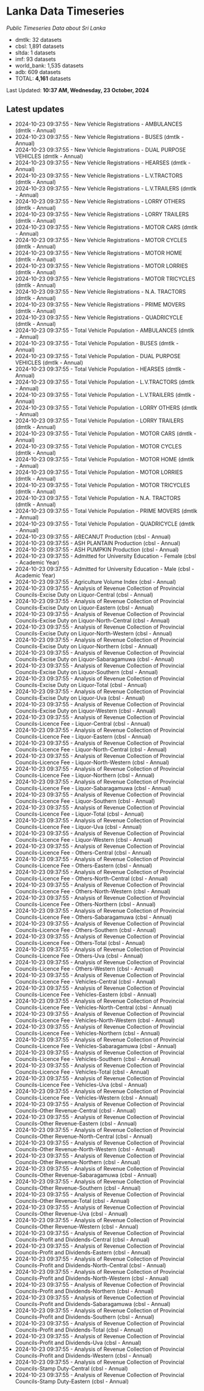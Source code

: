 # Lanka Data Timeseries
*Public Timeseries Data about Sri Lanka*

* dmtlk: 32 datasets
* cbsl: 1,891 datasets
* sltda: 1 datasets
* imf: 93 datasets
* world_bank: 1,535 datasets
* adb: 609 datasets
* TOTAL: **4,161** datasets

Last Updated: **10:37 AM, Wednesday, 23 October, 2024**

## Latest updates

* 2024-10-23 09:37:55 - New Vehicle Registrations - AMBULANCES (dmtlk - Annual)
* 2024-10-23 09:37:55 - New Vehicle Registrations - BUSES (dmtlk - Annual)
* 2024-10-23 09:37:55 - New Vehicle Registrations - DUAL PURPOSE VEHICLES (dmtlk - Annual)
* 2024-10-23 09:37:55 - New Vehicle Registrations - HEARSES (dmtlk - Annual)
* 2024-10-23 09:37:55 - New Vehicle Registrations - L.V.TRACTORS (dmtlk - Annual)
* 2024-10-23 09:37:55 - New Vehicle Registrations - L.V.TRAILERS (dmtlk - Annual)
* 2024-10-23 09:37:55 - New Vehicle Registrations - LORRY OTHERS (dmtlk - Annual)
* 2024-10-23 09:37:55 - New Vehicle Registrations - LORRY TRAILERS (dmtlk - Annual)
* 2024-10-23 09:37:55 - New Vehicle Registrations - MOTOR CARS (dmtlk - Annual)
* 2024-10-23 09:37:55 - New Vehicle Registrations - MOTOR CYCLES (dmtlk - Annual)
* 2024-10-23 09:37:55 - New Vehicle Registrations - MOTOR HOME (dmtlk - Annual)
* 2024-10-23 09:37:55 - New Vehicle Registrations - MOTOR LORRIES (dmtlk - Annual)
* 2024-10-23 09:37:55 - New Vehicle Registrations - MOTOR TRICYCLES (dmtlk - Annual)
* 2024-10-23 09:37:55 - New Vehicle Registrations - N.A. TRACTORS (dmtlk - Annual)
* 2024-10-23 09:37:55 - New Vehicle Registrations - PRIME MOVERS (dmtlk - Annual)
* 2024-10-23 09:37:55 - New Vehicle Registrations - QUADRICYCLE (dmtlk - Annual)
* 2024-10-23 09:37:55 - Total Vehicle Population - AMBULANCES (dmtlk - Annual)
* 2024-10-23 09:37:55 - Total Vehicle Population - BUSES (dmtlk - Annual)
* 2024-10-23 09:37:55 - Total Vehicle Population - DUAL PURPOSE VEHICLES (dmtlk - Annual)
* 2024-10-23 09:37:55 - Total Vehicle Population - HEARSES (dmtlk - Annual)
* 2024-10-23 09:37:55 - Total Vehicle Population - L.V.TRACTORS (dmtlk - Annual)
* 2024-10-23 09:37:55 - Total Vehicle Population - L.V.TRAILERS (dmtlk - Annual)
* 2024-10-23 09:37:55 - Total Vehicle Population - LORRY OTHERS (dmtlk - Annual)
* 2024-10-23 09:37:55 - Total Vehicle Population - LORRY TRAILERS (dmtlk - Annual)
* 2024-10-23 09:37:55 - Total Vehicle Population - MOTOR CARS (dmtlk - Annual)
* 2024-10-23 09:37:55 - Total Vehicle Population - MOTOR CYCLES (dmtlk - Annual)
* 2024-10-23 09:37:55 - Total Vehicle Population - MOTOR HOME (dmtlk - Annual)
* 2024-10-23 09:37:55 - Total Vehicle Population - MOTOR LORRIES (dmtlk - Annual)
* 2024-10-23 09:37:55 - Total Vehicle Population - MOTOR TRICYCLES (dmtlk - Annual)
* 2024-10-23 09:37:55 - Total Vehicle Population - N.A. TRACTORS (dmtlk - Annual)
* 2024-10-23 09:37:55 - Total Vehicle Population - PRIME MOVERS (dmtlk - Annual)
* 2024-10-23 09:37:55 - Total Vehicle Population - QUADRICYCLE (dmtlk - Annual)
* 2024-10-23 09:37:55 - ARECANUT Production (cbsl - Annual)
* 2024-10-23 09:37:55 - ASH PLANTAIN Production (cbsl - Annual)
* 2024-10-23 09:37:55 - ASH PUMPKIN Production (cbsl - Annual)
* 2024-10-23 09:37:55 - Admitted for University Education - Female (cbsl - Academic Year)
* 2024-10-23 09:37:55 - Admitted for University Education - Male (cbsl - Academic Year)
* 2024-10-23 09:37:55 - Agriculture Volume Index (cbsl - Annual)
* 2024-10-23 09:37:55 - Analysis of Revenue Collection of Provincial Councils-Excise Duty on Liquor-Central (cbsl - Annual)
* 2024-10-23 09:37:55 - Analysis of Revenue Collection of Provincial Councils-Excise Duty on Liquor-Eastern (cbsl - Annual)
* 2024-10-23 09:37:55 - Analysis of Revenue Collection of Provincial Councils-Excise Duty on Liquor-North-Central (cbsl - Annual)
* 2024-10-23 09:37:55 - Analysis of Revenue Collection of Provincial Councils-Excise Duty on Liquor-North-Western (cbsl - Annual)
* 2024-10-23 09:37:55 - Analysis of Revenue Collection of Provincial Councils-Excise Duty on Liquor-Northern (cbsl - Annual)
* 2024-10-23 09:37:55 - Analysis of Revenue Collection of Provincial Councils-Excise Duty on Liquor-Sabaragamuwa (cbsl - Annual)
* 2024-10-23 09:37:55 - Analysis of Revenue Collection of Provincial Councils-Excise Duty on Liquor-Southern (cbsl - Annual)
* 2024-10-23 09:37:55 - Analysis of Revenue Collection of Provincial Councils-Excise Duty on Liquor-Total (cbsl - Annual)
* 2024-10-23 09:37:55 - Analysis of Revenue Collection of Provincial Councils-Excise Duty on Liquor-Uva (cbsl - Annual)
* 2024-10-23 09:37:55 - Analysis of Revenue Collection of Provincial Councils-Excise Duty on Liquor-Western (cbsl - Annual)
* 2024-10-23 09:37:55 - Analysis of Revenue Collection of Provincial Councils-Licence Fee - Liquor-Central (cbsl - Annual)
* 2024-10-23 09:37:55 - Analysis of Revenue Collection of Provincial Councils-Licence Fee - Liquor-Eastern (cbsl - Annual)
* 2024-10-23 09:37:55 - Analysis of Revenue Collection of Provincial Councils-Licence Fee - Liquor-North-Central (cbsl - Annual)
* 2024-10-23 09:37:55 - Analysis of Revenue Collection of Provincial Councils-Licence Fee - Liquor-North-Western (cbsl - Annual)
* 2024-10-23 09:37:55 - Analysis of Revenue Collection of Provincial Councils-Licence Fee - Liquor-Northern (cbsl - Annual)
* 2024-10-23 09:37:55 - Analysis of Revenue Collection of Provincial Councils-Licence Fee - Liquor-Sabaragamuwa (cbsl - Annual)
* 2024-10-23 09:37:55 - Analysis of Revenue Collection of Provincial Councils-Licence Fee - Liquor-Southern (cbsl - Annual)
* 2024-10-23 09:37:55 - Analysis of Revenue Collection of Provincial Councils-Licence Fee - Liquor-Total (cbsl - Annual)
* 2024-10-23 09:37:55 - Analysis of Revenue Collection of Provincial Councils-Licence Fee - Liquor-Uva (cbsl - Annual)
* 2024-10-23 09:37:55 - Analysis of Revenue Collection of Provincial Councils-Licence Fee - Liquor-Western (cbsl - Annual)
* 2024-10-23 09:37:55 - Analysis of Revenue Collection of Provincial Councils-Licence Fee - Others-Central (cbsl - Annual)
* 2024-10-23 09:37:55 - Analysis of Revenue Collection of Provincial Councils-Licence Fee - Others-Eastern (cbsl - Annual)
* 2024-10-23 09:37:55 - Analysis of Revenue Collection of Provincial Councils-Licence Fee - Others-North-Central (cbsl - Annual)
* 2024-10-23 09:37:55 - Analysis of Revenue Collection of Provincial Councils-Licence Fee - Others-North-Western (cbsl - Annual)
* 2024-10-23 09:37:55 - Analysis of Revenue Collection of Provincial Councils-Licence Fee - Others-Northern (cbsl - Annual)
* 2024-10-23 09:37:55 - Analysis of Revenue Collection of Provincial Councils-Licence Fee - Others-Sabaragamuwa (cbsl - Annual)
* 2024-10-23 09:37:55 - Analysis of Revenue Collection of Provincial Councils-Licence Fee - Others-Southern (cbsl - Annual)
* 2024-10-23 09:37:55 - Analysis of Revenue Collection of Provincial Councils-Licence Fee - Others-Total (cbsl - Annual)
* 2024-10-23 09:37:55 - Analysis of Revenue Collection of Provincial Councils-Licence Fee - Others-Uva (cbsl - Annual)
* 2024-10-23 09:37:55 - Analysis of Revenue Collection of Provincial Councils-Licence Fee - Others-Western (cbsl - Annual)
* 2024-10-23 09:37:55 - Analysis of Revenue Collection of Provincial Councils-Licence Fee - Vehicles-Central (cbsl - Annual)
* 2024-10-23 09:37:55 - Analysis of Revenue Collection of Provincial Councils-Licence Fee - Vehicles-Eastern (cbsl - Annual)
* 2024-10-23 09:37:55 - Analysis of Revenue Collection of Provincial Councils-Licence Fee - Vehicles-North-Central (cbsl - Annual)
* 2024-10-23 09:37:55 - Analysis of Revenue Collection of Provincial Councils-Licence Fee - Vehicles-North-Western (cbsl - Annual)
* 2024-10-23 09:37:55 - Analysis of Revenue Collection of Provincial Councils-Licence Fee - Vehicles-Northern (cbsl - Annual)
* 2024-10-23 09:37:55 - Analysis of Revenue Collection of Provincial Councils-Licence Fee - Vehicles-Sabaragamuwa (cbsl - Annual)
* 2024-10-23 09:37:55 - Analysis of Revenue Collection of Provincial Councils-Licence Fee - Vehicles-Southern (cbsl - Annual)
* 2024-10-23 09:37:55 - Analysis of Revenue Collection of Provincial Councils-Licence Fee - Vehicles-Total (cbsl - Annual)
* 2024-10-23 09:37:55 - Analysis of Revenue Collection of Provincial Councils-Licence Fee - Vehicles-Uva (cbsl - Annual)
* 2024-10-23 09:37:55 - Analysis of Revenue Collection of Provincial Councils-Licence Fee - Vehicles-Western (cbsl - Annual)
* 2024-10-23 09:37:55 - Analysis of Revenue Collection of Provincial Councils-Other Revenue-Central (cbsl - Annual)
* 2024-10-23 09:37:55 - Analysis of Revenue Collection of Provincial Councils-Other Revenue-Eastern (cbsl - Annual)
* 2024-10-23 09:37:55 - Analysis of Revenue Collection of Provincial Councils-Other Revenue-North-Central (cbsl - Annual)
* 2024-10-23 09:37:55 - Analysis of Revenue Collection of Provincial Councils-Other Revenue-North-Western (cbsl - Annual)
* 2024-10-23 09:37:55 - Analysis of Revenue Collection of Provincial Councils-Other Revenue-Northern (cbsl - Annual)
* 2024-10-23 09:37:55 - Analysis of Revenue Collection of Provincial Councils-Other Revenue-Sabaragamuwa (cbsl - Annual)
* 2024-10-23 09:37:55 - Analysis of Revenue Collection of Provincial Councils-Other Revenue-Southern (cbsl - Annual)
* 2024-10-23 09:37:55 - Analysis of Revenue Collection of Provincial Councils-Other Revenue-Total (cbsl - Annual)
* 2024-10-23 09:37:55 - Analysis of Revenue Collection of Provincial Councils-Other Revenue-Uva (cbsl - Annual)
* 2024-10-23 09:37:55 - Analysis of Revenue Collection of Provincial Councils-Other Revenue-Western (cbsl - Annual)
* 2024-10-23 09:37:55 - Analysis of Revenue Collection of Provincial Councils-Profit and Dividends-Central (cbsl - Annual)
* 2024-10-23 09:37:55 - Analysis of Revenue Collection of Provincial Councils-Profit and Dividends-Eastern (cbsl - Annual)
* 2024-10-23 09:37:55 - Analysis of Revenue Collection of Provincial Councils-Profit and Dividends-North-Central (cbsl - Annual)
* 2024-10-23 09:37:55 - Analysis of Revenue Collection of Provincial Councils-Profit and Dividends-North-Western (cbsl - Annual)
* 2024-10-23 09:37:55 - Analysis of Revenue Collection of Provincial Councils-Profit and Dividends-Northern (cbsl - Annual)
* 2024-10-23 09:37:55 - Analysis of Revenue Collection of Provincial Councils-Profit and Dividends-Sabaragamuwa (cbsl - Annual)
* 2024-10-23 09:37:55 - Analysis of Revenue Collection of Provincial Councils-Profit and Dividends-Southern (cbsl - Annual)
* 2024-10-23 09:37:55 - Analysis of Revenue Collection of Provincial Councils-Profit and Dividends-Total (cbsl - Annual)
* 2024-10-23 09:37:55 - Analysis of Revenue Collection of Provincial Councils-Profit and Dividends-Uva (cbsl - Annual)
* 2024-10-23 09:37:55 - Analysis of Revenue Collection of Provincial Councils-Profit and Dividends-Western (cbsl - Annual)
* 2024-10-23 09:37:55 - Analysis of Revenue Collection of Provincial Councils-Stamp Duty-Central (cbsl - Annual)
* 2024-10-23 09:37:55 - Analysis of Revenue Collection of Provincial Councils-Stamp Duty-Eastern (cbsl - Annual)